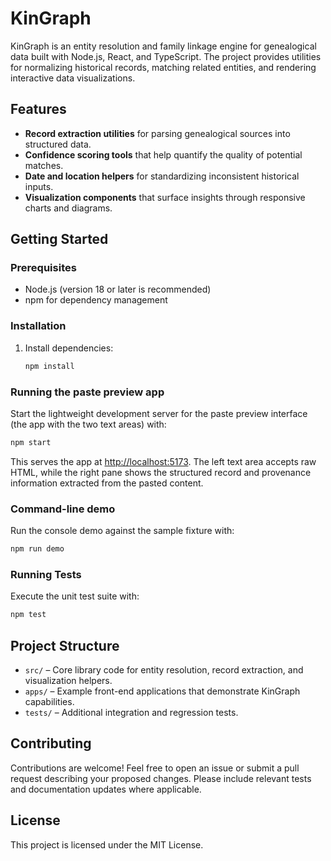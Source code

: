 # KinGraph

KinGraph is an entity resolution and family linkage engine for genealogical data built with Node.js, React, and TypeScript. The project provides utilities for normalizing historical records, matching related entities, and rendering interactive data visualizations.

## Features
- **Record extraction utilities** for parsing genealogical sources into structured data.
- **Confidence scoring tools** that help quantify the quality of potential matches.
- **Date and location helpers** for standardizing inconsistent historical inputs.
- **Visualization components** that surface insights through responsive charts and diagrams.

## Getting Started

### Prerequisites
- Node.js (version 18 or later is recommended)
- npm for dependency management

### Installation
1. Install dependencies:
   ```bash
   npm install
   ```

### Running the paste preview app
Start the lightweight development server for the paste preview interface (the app with the two text areas) with:

```bash
npm start
```

This serves the app at [http://localhost:5173](http://localhost:5173). The left text area accepts raw HTML, while the right pane shows the structured record and provenance information extracted from the pasted content.

### Command-line demo
Run the console demo against the sample fixture with:

```bash
npm run demo
```

### Running Tests
Execute the unit test suite with:
```bash
npm test
```

## Project Structure
- `src/` – Core library code for entity resolution, record extraction, and visualization helpers.
- `apps/` – Example front-end applications that demonstrate KinGraph capabilities.
- `tests/` – Additional integration and regression tests.

## Contributing
Contributions are welcome! Feel free to open an issue or submit a pull request describing your proposed changes. Please include relevant tests and documentation updates where applicable.

## License
This project is licensed under the MIT License.
